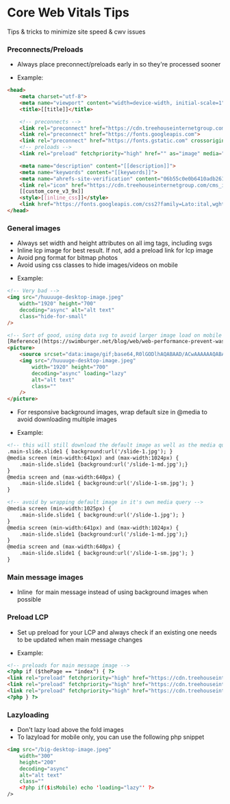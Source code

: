 # Core Web Vitals Tips

Tips & tricks to minimize site speed & cwv issues

### Preconnects/Preloads
* Always place preconnect/preloads early in <head> so they're processed sooner
- Example:
```html
<head>
    <meta charset="utf-8">
    <meta name="viewport" content="width=device-width, initial-scale=1">
    <title>[[title]]</title>

    <!-- preconnects -->
    <link rel="preconnect" href="https://cdn.treehouseinternetgroup.com">
    <link rel="preconnect" href="https://fonts.googleapis.com">
    <link rel="preconnect" href="https://fonts.gstatic.com" crossorigin>
    <!-- preloads -->
    <link rel="preload" fetchpriority="high" href="" as="image" media="(max-width: 640px)">

    <meta name="description" content="[[description]]">
    <meta name="keywords" content="[[keywords]]">
    <meta name="ahrefs-site-verification" content="06b55c0e0b6410adb261079a7020da80954b263f5aa13211d5454e27cc1e28a6">
    <link rel="icon" href="https://cdn.treehouseinternetgroup.com/cms_images/1862/favicons.png">
    [[custom_core_v3_9x]]
    <style>[[inline_css]]</style>
    <link href="https://fonts.googleapis.com/css2?family=Lato:ital,wght@0,300;0,400;0,700;1,400&display=swap" rel="stylesheet">
</head>
```

### General images
* Always set width and height attributes on all img tags, including svgs
* Inline lcp image for best result. If not, add a preload link for lcp image
* Avoid png format for bitmap photos
* Avoid using css classes to hide images/videos on mobile
- Example:
```html
<!-- Very bad -->
<img src="/huuuuge-desktop-image.jpeg" 
    width="1920" height="700" 
    decoding="async" alt="alt text" 
    class="hide-for-small" 
/>

<!-- Sort of good, using data svg to avoid larger image load on mobile -->
[Reference](https://swimburger.net/blog/web/web-performance-prevent-wasteful-hidden-image-requests#solution-code)
<picture>
    <source srcset="data:image/gif;base64,R0lGODlhAQABAAD/ACwAAAAAAQABAAACADs=" media="(max-width: 640px)"> 
    <img src="/huuuuge-desktop-image.jpeg"
        width="1920" height="700"
        decoding="async" loading="lazy"
        alt="alt text"
        class=""
    />
</picture>
```
* For responsive background images, wrap default size in @media to avoid downloading multiple images  
- Example:
```html
<!-- this will still download the default image as well as the media queried image -->
.main-slide.slide1 { background:url('/slide-1.jpg'); }
@media screen (min-width:641px) and (max-width:1024px) {
    .main-slide.slide1 {background:url('/slide-1-md.jpg');}
}
@media screen and (max-width:640px) {
    .main-slide.slide1 { background:url('/slide-1-sm.jpg'); }
}

<!-- avoid by wrapping default image in it's own media query -->
@media screen (min-width:1025px) {
    .main-slide.slide1 { background:url('/slide-1.jpg'); }
}
@media screen (min-width:641px) and (max-width:1024px) {
    .main-slide.slide1 {background:url('/slide-1-md.jpg');}
}
@media screen and (max-width:640px) {
    .main-slide.slide1 { background:url('/slide-1-sm.jpg'); }
}
```

### Main message images
* Inline <img> for main message instead of using background images when possible

### Preload LCP
* Set up preload for your LCP and always check if an existing one needs to be updated when main message changes
- Example:
```html
<!-- preloads for main message image -->
<?php if ($thePage == "index") { ?>
<link rel="preload" fetchpriority="high" href="https://cdn.treehouseinternetgroup.com/cdn-cgi/image/format=auto,quality=70/cms_images/606/mm-500.jpeg" as="image" media="(max-width: 499px)">
<link rel="preload" fetchpriority="high" href="https://cdn.treehouseinternetgroup.com/cdn-cgi/image/format=auto,quality=70/cms_images/606/mm-800.jpeg" as="image" media="(min-width: 500px) and (max-width: 799px)">
<link rel="preload" fetchpriority="high" href="https://cdn.treehouseinternetgroup.com/cdn-cgi/image/format=auto,quality=70/cms_images/606/mm-1600.jpeg" as="image" media="(min-width: 800px)">
<?php } ?>
```

### Lazyloading
* Don't lazy load above the fold images
* To lazyload for mobile only, you can use the following php snippet
```html
<img src="/big-desktop-image.jpeg" 
    width="300" 
    height="200" 
    decoding="async" 
    alt="alt text" 
    class="" 
    <?php if($isMobile) echo 'loading="lazy"' ?>
/>
```
